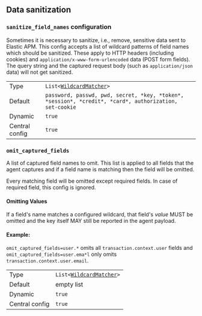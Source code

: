 ## Data sanitization

### `sanitize_field_names` configuration

Sometimes it is necessary to sanitize, i.e., remove,
sensitive data sent to Elastic APM.
This config accepts a list of wildcard patterns of field names which should be sanitized.
These apply to HTTP headers (including cookies) and `application/x-www-form-urlencoded` data (POST form fields).
The query string and the captured request body (such as `application/json` data) will not get sanitized.

|                |   |
|----------------|---|
| Type           | `List<`[`WildcardMatcher`](../../tests/agents/json-specs/wildcard_matcher_tests.json)`>` |
| Default        | `password, passwd, pwd, secret, *key, *token*, *session*, *credit*, *card*, authorization, set-cookie` |
| Dynamic        | `true` |
| Central config | `true` |

### `omit_captured_fields`

A list of captured field names to omit. This list is applied to all fields that the agent captures and if a field name is matching then the field will be omitted.

Every matching field will be omitted except required fields. In case of required field, this config is ignored.

#### Omitting Values

If a field's name matches a configured
wildcard, that field's _value_ MUST be omitted and the key itself
MAY still be reported in the agent payload.

#### Example: 

`omit_captured_fields=user.*` omits all `transaction.context.user` fields and `omit_captured_fields=user.ema*l` only omits `transaction.context.user.email`.

|                |   |
|----------------|---|
| Type           | `List<`[`WildcardMatcher`](../../tests/agents/json-specs/wildcard_matcher_tests.json)`>` |
| Default        | empty list |
| Dynamic        | `true` |
| Central config | `true` |

